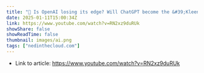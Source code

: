 ```yaml
---
title: "🤖 Is OpenAI losing its edge? Will ChatGPT become the &#39;Kleenex&#39; of AI? 🧠 #FutureOfAI"
date: 2025-01-11T15:00:34Z
link: https://www.youtube.com/watch?v=RN2xz9duRUk
showShare: false
showReadTime: false
thumbnail: images/ai.png
tags: ["nedinthecloud.com"]
---
```



- Link to article: https://www.youtube.com/watch?v=RN2xz9duRUk
